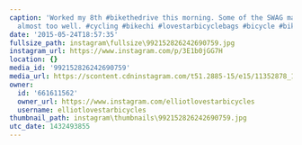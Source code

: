 ```yaml
---
caption: 'Worked my 8th #bikethedrive this morning. Some of the SWAG matches my kit
  almost too well. #cycling #bikechi #lovestarbicyclebags #bicycle #bikecommute #REIvillage'
date: '2015-05-24T18:57:35'
fullsize_path: instagram\fullsize\992152826242690759.jpg
instagram_url: https://www.instagram.com/p/3E1b0jGG7H
location: {}
media_id: '992152826242690759'
media_url: https://scontent.cdninstagram.com/t51.2885-15/e15/11352878_1449501405350732_1682601790_n.jpg?ig_cache_key=OTkyMTUyODI2MjQyNjkwNzU5.2
owner:
  id: '661611562'
  owner_url: https://www.instagram.com/elliotlovestarbicycles
  username: elliotlovestarbicycles
thumbnail_path: instagram\thumbnails\992152826242690759.jpg
utc_date: 1432493855
---
```

